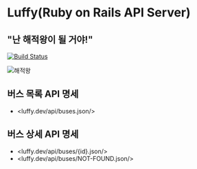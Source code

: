 # Luffy(Ruby on Rails API Server)

## "난 해적왕이 될 거야!"
[![Build Status](https://travis-ci.org/Yongdae-Kim/Woowa_Onepiece-API-Server.svg?branch=master)](https://travis-ci.org/Yongdae-Kim/Woowa_Onepiece-API-Server)

![해적왕](https://attachment.namu.wiki/%EB%AA%BD%ED%82%A4%20D.%20%EB%A3%A8%ED%94%BC__Example4.jpg "루피")

## 버스 목록 API 명세

- <luffy.dev/api/buses.json/>

## 버스 상세 API 명세

- <luffy.dev/api/buses/{id}.json/>
- <luffy.dev/api/buses/NOT-FOUND.json/>
